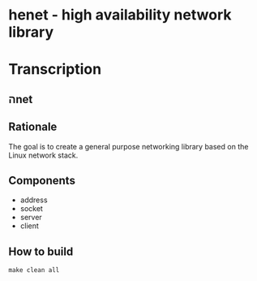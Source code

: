 henet - high availability network library
=========================================

Transcription
=============
&#x5D4;net
----------

Rationale
---------
The goal is to create a general purpose networking library based on the
Linux network stack.

Components
----------
* address
* socket
* server
* client

How to build
------------

    make clean all


